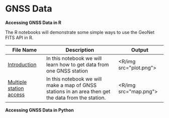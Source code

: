 # GNSS Data

 **Accessing GNSS Data in R**
 
The R notebooks will demonstrate some simple ways to use the GeoNet FITS API in R.

File Name                     | Description  | Output
----------------------------- | -------------|---------------------------------------
[Introduction](R/Introduction_to_GNSS_data_using_FITS_in_R.ipynb)|In this notebook we will learn how to get data from one GNSS station | <R/img src="plot.png">
[Multiple station access](R/Multiple_station_access_for_GNSS_data_in_R.ipynb)|In this notebook we will make a map of GNSS stations in an area then get the data from the station. | <R/img src="map.png">

 **Accessing GNSS Data in Python**
